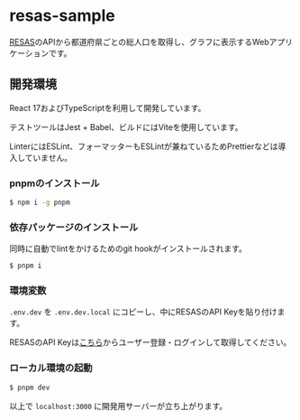# resas-sample

[RESAS](https://opendata.resas-portal.go.jp)のAPIから都道府県ごとの総人口を取得し、グラフに表示するWebアプリケーションです。

## 開発環境

React 17およびTypeScriptを利用して開発しています。

テストツールはJest + Babel、ビルドにはViteを使用しています。

LinterにはESLint、フォーマッターもESLintが兼ねているためPrettierなどは導入していません。

### pnpmのインストール

```bash
$ npm i -g pnpm
```

### 依存パッケージのインストール

同時に自動でlintをかけるためのgit hookがインストールされます。

```bash
$ pnpm i
```

### 環境変数

`.env.dev` を `.env.dev.local` にコピーし、中にRESASのAPI Keyを貼り付けます。

RESASのAPI Keyは[こちら](https://opendata.resas-portal.go.jp)からユーザー登録・ログインして取得してください。

### ローカル環境の起動

```bash
$ pnpm dev
```

以上で `localhost:3000` に開発用サーバーが立ち上がります。
